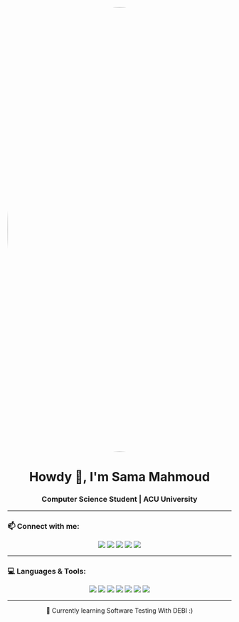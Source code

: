<p align="center">
  <img src="https://raw.githubusercontent.com/BrunnerLivio/brunnerlivio/refs/heads/master/images/welcome.png" alt="Sama Mahmoud" width="1000" style="border-radius: 50%;">
</p>

<h1 align="center">Howdy 👋, I'm Sama Mahmoud</h1>
<h3 align="center">Computer Science Student | ACU University </h3>

---

### 📫 Connect with me:
<p align="center">
  <a href="https://github.com/SamaMahmoud05"><img src="https://img.shields.io/badge/GitHub-000?style=for-the-badge&logo=github&logoColor=white"></a>
  <a href="http://linkedin.com/in/sama-mahmoud-86b496336"><img src="https://img.shields.io/badge/LinkedIn-0077B5?style=for-the-badge&logo=linkedin&logoColor=white"></a>
  <a href="https://www.instagram.com/sama_gedo?igsh=MXhzdHY2ZzdscDRycQ%3D%3D&utm_source=qr"><img src="https://img.shields.io/badge/Instagram-E4405F?style=for-the-badge&logo=instagram&logoColor=white"></a>
  <a href="https://twitter.com/YOUR_X_USERNAME"><img src="https://img.shields.io/badge/X-000000?style=for-the-badge&logo=x&logoColor=white"></a>
  <a href="mailto:samammm2005@icloud.com"><img src="https://img.shields.io/badge/Email-D14836?style=for-the-badge&logo=gmail&logoColor=white"></a>
</p>

---

### 💻 Languages & Tools:
<p align="center">
  <img src="https://img.shields.io/badge/HTML5-E34F26?style=for-the-badge&logo=html5&logoColor=white">
  <img src="https://img.shields.io/badge/CSS3-1572B6?style=for-the-badge&logo=css3&logoColor=white">
  <img src="https://img.shields.io/badge/JavaScript-F7DF1E?style=for-the-badge&logo=javascript&logoColor=black">
  <img src="https://img.shields.io/badge/Python-3776AB?style=for-the-badge&logo=python&logoColor=white">
  <img src="https://img.shields.io/badge/VS_Code-007ACC?style=for-the-badge&logo=visual-studio-code&logoColor=white">
  <img src="https://img.shields.io/badge/Apache-FCF8F6?style=for-the-badge&logo=apache&logoColor=de4c34">
  <img src="https://img.shields.io/badge/Git-F05032?style=for-the-badge&logo=git&logoColor=white">
</p>

---

<p align="center">🌱 Currently learning Software Testing With DEBI :) </p>

